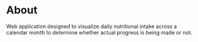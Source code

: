 # About

Web application designed to visualize daily nutritional intake across a calendar month to determine whether actual progress is being made or not. 
